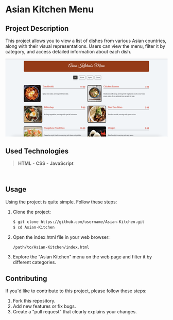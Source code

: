 # Asian Kitchen Menu

## Project Description

This project allows you to view a list of dishes from various Asian countries, along with their visual representations. Users can view the menu, filter it by category, and access detailed information about each dish.

![Asian Kitchen](images/asiankitchen.png)

## Used Technologies

> **HTML** - **CSS** - **JavaScript**

<br/>

## Usage

Using the project is quite simple. Follow these steps:

1. Clone the project:

   ```bash
   $ git clone https://github.com/username/Asian-Kitchen.git
   $ cd Asian-Kitchen
   ```

2. Open the index.html file in your web browser:
   ```bash
   /path/to/Asian-Kitchen/index.html
   ```
3. Explore the "Asian Kitchen" menu on the web page and filter it by different categories.

## Contributing

If you'd like to contribute to this project, please follow these steps:

1. Fork this repository.
2. Add new features or fix bugs.
3. Create a "pull request" that clearly explains your changes.
